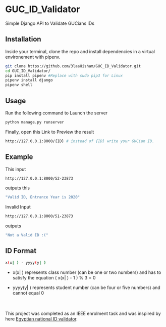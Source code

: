 # GUC_ID_Validator
Simple Django API to Validate GUCians IDs


## Installation
Inside your terminal, clone the repo and install dependencies in a virtual environement with pipenv.


```bash
git clone https://github.com/3laaHisham/GUC_ID_Validator.git
cd GUC_ID_Validator/
pip install pipenv #Replace with sudo pip3 for Linux
pipenv install django
pipenv shell
```


## Usage
Run the following command to Launch the server
```bash
python manage.py runserver
```

Finally, open this Link to Preview the result
```bash
http://127.0.0.1:8000/{ID} # instead of {ID} write your GUCian ID.
```


## Example
This input
```bash
http://127.0.0.1:8000/52-23873
```
outputs this 
```bash
"Valid ID, Entrance Year is 2020"
```
Invalid Input
```bash
http://127.0.0.1:8000/51-23873
```
outputs
```bash
"Not a Valid ID :("
```

## ID Format

```bash
x(x| ) - yyyy(y| ) 
```


- x(x| ) represents class number (can be one or two numbers) and has to satisfy the equation ( x(x| ) - 1 ) % 3 = 0

- yyyy(y| ) represents student number (can be four or five numbers) and cannot equal 0

<br><br>
This project was completed as an IEEE enrolment task and was inspired by here [Egyptian national ID validator](https://github.com/aboueleyes/id-validator). 
